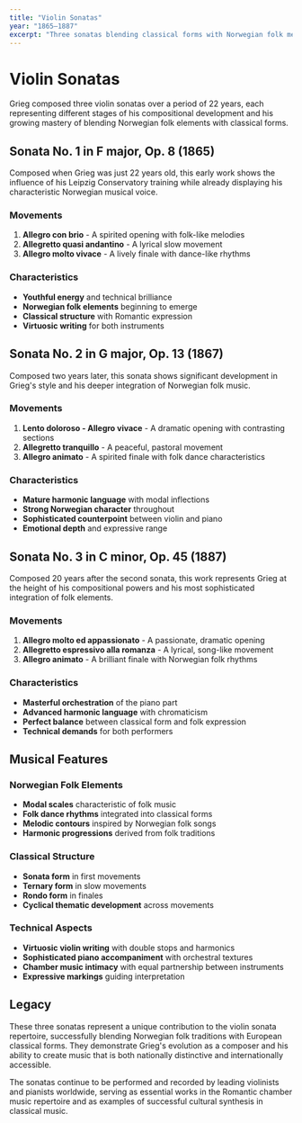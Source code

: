 ```yaml
---
title: "Violin Sonatas"
year: "1865–1887"
excerpt: "Three sonatas blending classical forms with Norwegian folk melodies."
---
```


# Violin Sonatas

Grieg composed three violin sonatas over a period of 22 years, each representing different stages of his compositional development and his growing mastery of blending Norwegian folk elements with classical forms.

## Sonata No. 1 in F major, Op. 8 (1865)

Composed when Grieg was just 22 years old, this early work shows the influence of his Leipzig Conservatory training while already displaying his characteristic Norwegian musical voice.

### Movements
1. **Allegro con brio** - A spirited opening with folk-like melodies
2. **Allegretto quasi andantino** - A lyrical slow movement
3. **Allegro molto vivace** - A lively finale with dance-like rhythms

### Characteristics
- **Youthful energy** and technical brilliance
- **Norwegian folk elements** beginning to emerge
- **Classical structure** with Romantic expression
- **Virtuosic writing** for both instruments

## Sonata No. 2 in G major, Op. 13 (1867)

Composed two years later, this sonata shows significant development in Grieg's style and his deeper integration of Norwegian folk music.

### Movements
1. **Lento doloroso - Allegro vivace** - A dramatic opening with contrasting sections
2. **Allegretto tranquillo** - A peaceful, pastoral movement
3. **Allegro animato** - A spirited finale with folk dance characteristics

### Characteristics
- **Mature harmonic language** with modal inflections
- **Strong Norwegian character** throughout
- **Sophisticated counterpoint** between violin and piano
- **Emotional depth** and expressive range

## Sonata No. 3 in C minor, Op. 45 (1887)

Composed 20 years after the second sonata, this work represents Grieg at the height of his compositional powers and his most sophisticated integration of folk elements.

### Movements
1. **Allegro molto ed appassionato** - A passionate, dramatic opening
2. **Allegretto espressivo alla romanza** - A lyrical, song-like movement
3. **Allegro animato** - A brilliant finale with Norwegian folk rhythms

### Characteristics
- **Masterful orchestration** of the piano part
- **Advanced harmonic language** with chromaticism
- **Perfect balance** between classical form and folk expression
- **Technical demands** for both performers

## Musical Features

### Norwegian Folk Elements
- **Modal scales** characteristic of folk music
- **Folk dance rhythms** integrated into classical forms
- **Melodic contours** inspired by Norwegian folk songs
- **Harmonic progressions** derived from folk traditions

### Classical Structure
- **Sonata form** in first movements
- **Ternary form** in slow movements
- **Rondo form** in finales
- **Cyclical thematic development** across movements

### Technical Aspects
- **Virtuosic violin writing** with double stops and harmonics
- **Sophisticated piano accompaniment** with orchestral textures
- **Chamber music intimacy** with equal partnership between instruments
- **Expressive markings** guiding interpretation

## Legacy

These three sonatas represent a unique contribution to the violin sonata repertoire, successfully blending Norwegian folk traditions with European classical forms. They demonstrate Grieg's evolution as a composer and his ability to create music that is both nationally distinctive and internationally accessible.

The sonatas continue to be performed and recorded by leading violinists and pianists worldwide, serving as essential works in the Romantic chamber music repertoire and as examples of successful cultural synthesis in classical music.

